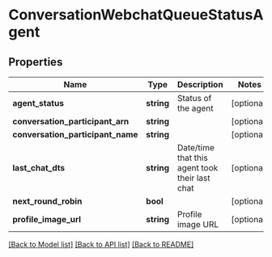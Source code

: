 # ConversationWebchatQueueStatusAgent

## Properties
Name | Type | Description | Notes
------------ | ------------- | ------------- | -------------
**agent_status** | **string** | Status of the agent | [optional] 
**conversation_participant_arn** | **string** |  | [optional] 
**conversation_participant_name** | **string** |  | [optional] 
**last_chat_dts** | **string** | Date/time that this agent took their last chat | [optional] 
**next_round_robin** | **bool** |  | [optional] 
**profile_image_url** | **string** | Profile image URL | [optional] 

[[Back to Model list]](../README.md#documentation-for-models) [[Back to API list]](../README.md#documentation-for-api-endpoints) [[Back to README]](../README.md)



